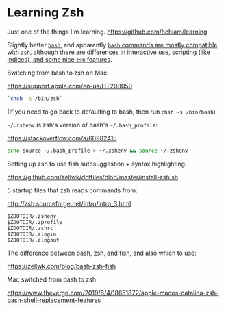 # Learning Zsh

Just one of the things I'm learning. <https://github.com/hchiam/learning>

Slightly better [`bash`](https://github.com/hchiam/learning-bash-scripts), and apparently [`bash` commands are mostly compatible with `zsh`](https://medium.com/@harrison.miller13_28580/bash-vs-z-shell-a-tale-of-two-command-line-shells-c65bb66e4658), although [there are differences in interactive use, scripting (like indices), and some nice `zsh` features](https://apple.stackexchange.com/questions/361870/what-are-the-practical-differences-between-bash-and-zsh).

Switching from bash to zsh on Mac:

https://support.apple.com/en-us/HT208050

```bash
`chsh -s /bin/zsh`
```

(If you need to go back to defaulting to bash, then run `chsh -s /bin/bash`)

`~/.zshenv` is zsh's version of bash's `~/.bash_profile`:

https://stackoverflow.com/a/60982415

```bash
echo source ~/.bash_profile > ~/.zshenv && source ~/.zshenv
```

Setting up zsh to use fish autosuggestion + syntax highlighting:

https://github.com/zellwk/dotfiles/blob/master/install-zsh.sh

5 startup files that zsh reads commands from:

http://zsh.sourceforge.net/Intro/intro_3.html

```
$ZDOTDIR/.zshenv
$ZDOTDIR/.zprofile
$ZDOTDIR/.zshrc
$ZDOTDIR/.zlogin
$ZDOTDIR/.zlogout
```

The difference between bash, zsh, and fish, and also which to use:

https://zellwk.com/blog/bash-zsh-fish

Mac switched from bash to zsh:

https://www.theverge.com/2019/6/4/18651872/apple-macos-catalina-zsh-bash-shell-replacement-features
